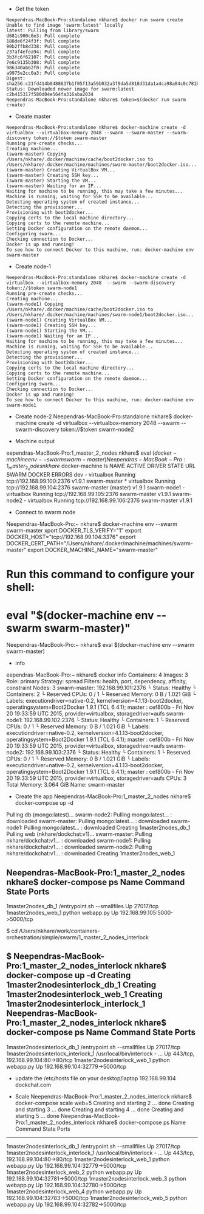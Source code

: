 - Get the token 

```
Neependras-MacBook-Pro:standalone nkhare$ docker run swarm create
Unable to find image 'swarm:latest' locally
latest: Pulling from library/swarm
d681c900c6e3: Pull complete
188de6f24f3f: Pull complete
90b2ffb8d338: Pull complete
237af4efea94: Pull complete
3b3fc6f62107: Pull complete
7e6c9135b308: Pull complete
986340ab62f0: Pull complete
a9975e2cc0a3: Pull complete
Digest: sha256:c21fd414b0488637b1f05f13a59b032a3f9da5d818d31da1a4ca98a84c0c781b
Status: Downloaded newer image for swarm:latest
c2b415317f580d04e564fa316aba2034
Neependras-MacBook-Pro:standalone nkhare$ token=$(docker run swarm create)
```

- Create master

```
Neependras-MacBook-Pro:standalone nkhare$ docker-machine create -d virtualbox --virtualbox-memory 2048 --swarm --swarm-master --swarm-discovery token://$token swarm-master
Running pre-create checks...
Creating machine...
(swarm-master) Copying /Users/nkhare/.docker/machine/cache/boot2docker.iso to /Users/nkhare/.docker/machine/machines/swarm-master/boot2docker.iso...
(swarm-master) Creating VirtualBox VM...
(swarm-master) Creating SSH key...
(swarm-master) Starting the VM...
(swarm-master) Waiting for an IP...
Waiting for machine to be running, this may take a few minutes...
Machine is running, waiting for SSH to be available...
Detecting operating system of created instance...
Detecting the provisioner...
Provisioning with boot2docker...
Copying certs to the local machine directory...
Copying certs to the remote machine...
Setting Docker configuration on the remote daemon...
Configuring swarm...
Checking connection to Docker...
Docker is up and running!
To see how to connect Docker to this machine, run: docker-machine env swarm-master
```


- Create node-1

```
Neependras-MacBook-Pro:standalone nkhare$ docker-machine create -d virtualbox --virtualbox-memory 2048  --swarm --swarm-discovery token://$token swarm-node1
Running pre-create checks...
Creating machine...
(swarm-node1) Copying /Users/nkhare/.docker/machine/cache/boot2docker.iso to /Users/nkhare/.docker/machine/machines/swarm-node1/boot2docker.iso...
(swarm-node1) Creating VirtualBox VM...
(swarm-node1) Creating SSH key...
(swarm-node1) Starting the VM...
(swarm-node1) Waiting for an IP...
Waiting for machine to be running, this may take a few minutes...
Machine is running, waiting for SSH to be available...
Detecting operating system of created instance...
Detecting the provisioner...
Provisioning with boot2docker...
Copying certs to the local machine directory...
Copying certs to the remote machine...
Setting Docker configuration on the remote daemon...
Configuring swarm...
Checking connection to Docker...
Docker is up and running!
To see how to connect Docker to this machine, run: docker-machine env swarm-node1
```
- Create node-2
Neependras-MacBook-Pro:standalone nkhare$ docker-machine create -d virtualbox  --virtualbox-memory 2048 --swarm --swarm-discovery token://$token swarm-node2


- Machine output

eependras-MacBook-Pro:1_master_2_nodes nkhare$ eval $(docker-machine env --swarm swarm-master)
Neependras-MacBook-Pro:1_master_2_nodes nkhare$ docker-machine ls
NAME           ACTIVE   DRIVER       STATE     URL                         SWARM                   DOCKER   ERRORS
dev            -        virtualbox   Running   tcp://192.168.99.100:2376                           v1.9.1
swarm-master   *        virtualbox   Running   tcp://192.168.99.104:2376   swarm-master (master)   v1.9.1
swarm-node1    -        virtualbox   Running   tcp://192.168.99.105:2376   swarm-master            v1.9.1
swarm-node2    -        virtualbox   Running   tcp://192.168.99.106:2376   swarm-master            v1.9.1


- Connect to swarm node

Neependras-MacBook-Pro:~ nkhare$ docker-machine env --swarm swarm-master
xport DOCKER_TLS_VERIFY="1"
export DOCKER_HOST="tcp://192.168.99.104:3376"
export DOCKER_CERT_PATH="/Users/nkhare/.docker/machine/machines/swarm-master"
export DOCKER_MACHINE_NAME="swarm-master"
# Run this command to configure your shell:
# eval "$(docker-machine env --swarm swarm-master)"

Neependras-MacBook-Pro:~ nkhare$ eval $(docker-machine env --swarm swarm-master)

- info

eependras-MacBook-Pro:~ nkhare$ docker info
Containers: 4
Images: 3
Role: primary
Strategy: spread
Filters: health, port, dependency, affinity, constraint
Nodes: 3
 swarm-master: 192.168.99.101:2376
  └ Status: Healthy
  └ Containers: 2
  └ Reserved CPUs: 0 / 1
  └ Reserved Memory: 0 B / 1.021 GiB
  └ Labels: executiondriver=native-0.2, kernelversion=4.1.13-boot2docker, operatingsystem=Boot2Docker 1.9.1 (TCL 6.4.1); master : cef800b - Fri Nov 20 19:33:59 UTC 2015, provider=virtualbox, storagedriver=aufs
 swarm-node1: 192.168.99.102:2376
  └ Status: Healthy
  └ Containers: 1
  └ Reserved CPUs: 0 / 1
  └ Reserved Memory: 0 B / 1.021 GiB
  └ Labels: executiondriver=native-0.2, kernelversion=4.1.13-boot2docker, operatingsystem=Boot2Docker 1.9.1 (TCL 6.4.1); master : cef800b - Fri Nov 20 19:33:59 UTC 2015, provider=virtualbox, storagedriver=aufs
 swarm-node2: 192.168.99.103:2376
  └ Status: Healthy
  └ Containers: 1
  └ Reserved CPUs: 0 / 1
  └ Reserved Memory: 0 B / 1.021 GiB
  └ Labels: executiondriver=native-0.2, kernelversion=4.1.13-boot2docker, operatingsystem=Boot2Docker 1.9.1 (TCL 6.4.1); master : cef800b - Fri Nov 20 19:33:59 UTC 2015, provider=virtualbox, storagedriver=aufs
CPUs: 3
Total Memory: 3.064 GiB
Name: swarm-master


- Create the app
Neependras-MacBook-Pro:1_master_2_nodes nkhare$ docker-compose up -d

Pulling db (mongo:latest)...
swarm-node2: Pulling mongo:latest... : downloaded
swarm-master: Pulling mongo:latest... : downloaded
swarm-node1: Pulling mongo:latest... : downloaded
Creating 1master2nodes_db_1
Pulling web (nkhare/dockchat:v1)...
swarm-master: Pulling nkhare/dockchat:v1... : downloaded
swarm-node1: Pulling nkhare/dockchat:v1... : downloaded
swarm-node2: Pulling nkhare/dockchat:v1... : downloaded
Creating 1master2nodes_web_1


Neependras-MacBook-Pro:1_master_2_nodes nkhare$ docker-compose ps
       Name                     Command             State               Ports
-----------------------------------------------------------------------------------------
1master2nodes_db_1    /entrypoint.sh --smallfiles   Up      27017/tcp
1master2nodes_web_1   python webapp.py              Up      192.168.99.105:5000->5000/tcp


 
$ cd /Users/nkhare/work/containers-orchestration/simple/swarm/1_master_2_nodes_interlock

$ Neependras-MacBook-Pro:1_master_2_nodes_interlock nkhare$ docker-compose up -d
Creating 1master2nodesinterlock_db_1
Creating 1master2nodesinterlock_web_1
Creating 1master2nodesinterlock_interlock_1
Neependras-MacBook-Pro:1_master_2_nodes_interlock nkhare$ docker-compose ps
               Name                             Command               State                 Ports
----------------------------------------------------------------------------------------------------------------
1master2nodesinterlock_db_1          /entrypoint.sh --smallfiles      Up      27017/tcp
1master2nodesinterlock_interlock_1   /usr/local/bin/interlock - ...   Up      443/tcp, 192.168.99.104:80->80/tcp
1master2nodesinterlock_web_1         python webapp.py                 Up      192.168.99.104:32779->5000/tcp

- update the /etc/hosts file on your desktop/laptop
192.168.99.104 dockchat.com

<insert diagram>

- Scale
Neependras-MacBook-Pro:1_master_2_nodes_interlock nkhare$ docker-compose scale web=5
Creating and starting 2 ... done
Creating and starting 3 ... done
Creating and starting 4 ... done
Creating and starting 5 ... done
Neependras-MacBook-Pro:1_master_2_nodes_interlock nkhare$ docker-compose ps
               Name                             Command               State                 Ports
----------------------------------------------------------------------------------------------------------------
1master2nodesinterlock_db_1          /entrypoint.sh --smallfiles      Up      27017/tcp
1master2nodesinterlock_interlock_1   /usr/local/bin/interlock - ...   Up      443/tcp, 192.168.99.104:80->80/tcp
1master2nodesinterlock_web_1         python webapp.py                 Up      192.168.99.104:32779->5000/tcp
1master2nodesinterlock_web_2         python webapp.py                 Up      192.168.99.104:32781->5000/tcp
1master2nodesinterlock_web_3         python webapp.py                 Up      192.168.99.104:32780->5000/tcp
1master2nodesinterlock_web_4         python webapp.py                 Up      192.168.99.104:32783->5000/tcp
1master2nodesinterlock_web_5         python webapp.py                 Up      192.168.99.104:32782->5000/tcp
 







